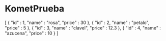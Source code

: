 # KometPrueba

[
    {
        "id" : 1,
        "name" : "rosa",
        "price" : 30
    },
    {
        "id" : 2,
        "name" : "petalo",
        "price" : 5
    },
    {
        "id" : 3,
        "name" : "clavel",
        "price" : 12.3
    },
    {
        "id" : 4,
        "name" : "azucena",
        "price" : 10
    }
]
